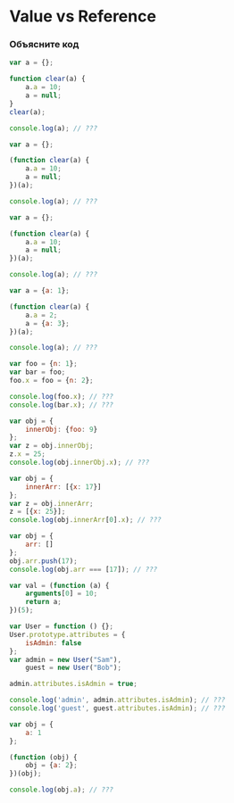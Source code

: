 # Value vs Reference

### Объясните код



```javascript
var а = {};

function clear(a) {
    a.a = 10;
    a = null;
}
clear(a);

console.log(a); // ???
```

```javascript
var а = {};

(function clear(a) {
    a.a = 10;
    a = null;
})(a);

console.log(a); // ???
```

```javascript
var а = {};

(function clear(a) {
    a.a = 10;
    a = null;
})(a);

console.log(a); // ???
```

```javascript
var а = {a: 1};

(function clear(a) {
    a.a = 2;
    a = {a: 3};
})(a);

console.log(a); // ???
```

```javascript
var foo = {n: 1};
var bar = foo;
foo.x = foo = {n: 2};

console.log(foo.x); // ???
console.log(bar.x); // ???
```

```javascript
var obj = {
    innerObj: {foo: 9}
};
var z = obj.innerObj;
z.x = 25;
console.log(obj.innerObj.x); // ???
```

```javascript
var obj = {
    innerArr: [{x: 17}]
};
var z = obj.innerArr;
z = [{x: 25}];
console.log(obj.innerArr[0].x); // ???
```

```javascript
var obj = {
    arr: []
};
obj.arr.push(17);
console.log(obj.arr === [17]); // ???
```

```javascript
var val = (function (a) {
    arguments[0] = 10;
    return a;
})(5);
```

```javascript
var User = function () {};
User.prototype.attributes = {
    isAdmin: false
};
var admin = new User("Sam"),
    guest = new User("Bob");

admin.attributes.isAdmin = true;

console.log('admin', admin.attributes.isAdmin); // ???
console.log('guest', guest.attributes.isAdmin); // ???
```

```javascript
var obj = {
    a: 1
};

(function (obj) {
    obj = {a: 2};
})(obj);

console.log(obj.a); // ???
```

